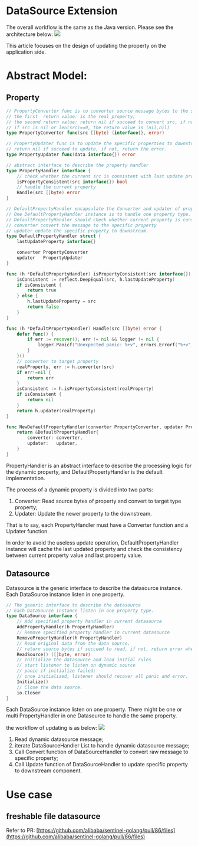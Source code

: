 # DataSource Extension
The overall workflow is the same as the Java version. Please see the architecture below:
![](https://user-images.githubusercontent.com/9434884/45406233-645e8380-b698-11e8-8199-0c917403238f.png)

This article focuses on the design of updating the property on the application side.

# Abstract Model:

## Property
```go
// PropertyConverter func is to converter source message bytes to the specific property.
// the first  return value: is the real property;
// the second return value: return nil if succeed to convert src, if not return the detailed error when convert src.
// if src is nil or len(src)==0, the return value is (nil,nil)
type PropertyConverter func(src []byte) (interface{}, error)

// PropertyUpdater func is to update the specific properties to downstream.
// return nil if succeed to update, if not, return the error.
type PropertyUpdater func(data interface{}) error

// abstract interface to describe the property handler
type PropertyHandler interface {
	// check whether the current src is consistent with last update property
	isPropertyConsistent(src interface{}) bool
	// handle the current property
	Handle(src []byte) error
}

// DefaultPropertyHandler encapsulate the Converter and updater of property.
// One DefaultPropertyHandler instance is to handle one property type.
// DefaultPropertyHandler should check whether current property is consistent with last update property
// converter convert the message to the specific property
// updater update the specific property to downstream.
type DefaultPropertyHandler struct {
	lastUpdateProperty interface{}

	converter PropertyConverter
	updater   PropertyUpdater
}

func (h *DefaultPropertyHandler) isPropertyConsistent(src interface{}) bool {
	isConsistent := reflect.DeepEqual(src, h.lastUpdateProperty)
	if isConsistent {
		return true
	} else {
		h.lastUpdateProperty = src
		return false
	}
}

func (h *DefaultPropertyHandler) Handle(src []byte) error {
	defer func() {
		if err := recover(); err != nil && logger != nil {
			logger.Panicf("Unexpected panic: %+v", errors.Errorf("%+v", err))
		}
	}()
	// converter to target property
	realProperty, err := h.converter(src)
	if err!=nil {
		return err
	}
	isConsistent := h.isPropertyConsistent(realProperty)
	if isConsistent {
		return nil
	}
	return h.updater(realProperty)
}

func NewDefaultPropertyHandler(converter PropertyConverter, updater PropertyUpdater) *DefaultPropertyHandler {
	return &DefaultPropertyHandler{
		converter: converter,
		updater:   updater,
	}
}
```

PropertyHandler is an abstract interface to describe the processing logic for the dynamic property, and DefaultPropertyHandler is the default implementation.

The process of a dynamic property is divided into two parts:

1. Converter: Read source bytes of property and convert to target type property;
2. Updater: Update the newer property to the downstream.

That is to say, each PropertyHandler must have a Converter function and a Updater function.

In order to avoid the useless update operation, DefaultPropertyHandler instance will cache the last updated property and check the consistency between current property value and last property value.

## Datasource
Datasource is the generic interface to describe the datasource instance. Each DataSource instance listen in one property.

```go
// The generic interface to describe the datasource
// Each DataSource instance listen in one property type.
type DataSource interface {
	// Add specified property handler in current datasource
	AddPropertyHandler(h PropertyHandler)
	// Remove specified property handler in current datasource
	RemovePropertyHandler(h PropertyHandler)
	// Read original data from the data source.
	// return source bytes if succeed to read, if not, return error when reading
	ReadSource() ([]byte, error)
	// Initialize the datasource and load initial rules
	// start listener to listen on dynamic source
	// panic if initialize failed;
	// once initialized, listener should recover all panic and error.
	Initialize()
	// Close the data source.
	io.Closer
}
```

Each DataSource instance listen on one property. There might be one or multi PropertyHandler in one Datasource to handle the same property.

the workflow of updating is as below:
![](https://img-blog.csdnimg.cn/20200302001548471.png?x-oss-process=image/watermark,type_ZmFuZ3poZW5naGVpdGk,shadow_10,text_aHR0cHM6Ly9ibG9nLmNzZG4ubmV0L3UwMTA4NTMyNjE=,size_16,color_FFFFFF,t_70)

1. Read dynamic datasource message;
2. iterate DataSourceHandler List to handle dynamic datasource message;
3. Call Convert function of DataSourceHandler to convert raw message to specific property;
4. Call Update function of DataSourceHandler to update specific property to downstream component.

# Use case

## freshable file datasource
Refer to PR: [https://github.com/alibaba/sentinel-golang/pull/86/files](https://github.com/alibaba/sentinel-golang/pull/86/files)


